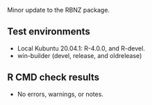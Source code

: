 
Minor update to the RBNZ package.

## Test environments
* Local Kubuntu 20.04.1: R-4.0.0, and R-devel.
* win-builder (devel, release, and oldrelease)

## R CMD check results
* No errors, warnings, or notes.
